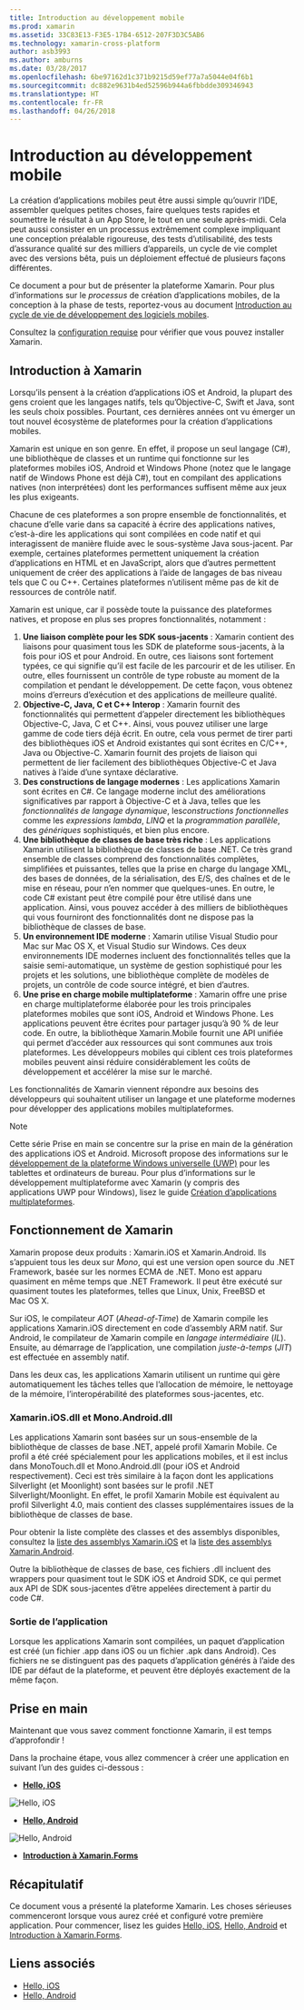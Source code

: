 ```yaml
---
title: Introduction au développement mobile
ms.prod: xamarin
ms.assetid: 33C83E13-F3E5-17B4-6512-207F3D3C5AB6
ms.technology: xamarin-cross-platform
author: asb3993
ms.author: amburns
ms.date: 03/28/2017
ms.openlocfilehash: 6be97162d1c371b9215d59ef77a7a5044e04f6b1
ms.sourcegitcommit: dc882e9631b4ed52596b944a6fbbdde309346943
ms.translationtype: HT
ms.contentlocale: fr-FR
ms.lasthandoff: 04/26/2018
---
```

# <a name="introduction-to-mobile-development"></a>Introduction au développement mobile

La création d’applications mobiles peut être aussi simple qu’ouvrir l’IDE, assembler quelques petites choses, faire quelques tests rapides et soumettre le résultat à un App Store, le tout en une seule après-midi. Cela peut aussi consister en un processus extrêmement complexe impliquant une conception préalable rigoureuse, des tests d’utilisabilité, des tests d’assurance qualité sur des milliers d’appareils, un cycle de vie complet avec des versions bêta, puis un déploiement effectué de plusieurs façons différentes.

Ce document a pour but de présenter la plateforme Xamarin. Pour plus d’informations sur le *processus* de création d’applications mobiles, de la conception à la phase de tests, reportez-vous au document [Introduction au cycle de vie de développement des logiciels mobiles](~/cross-platform/get-started/introduction-to-mobile-sdlc.md).

Consultez la [configuration requise](~/cross-platform/get-started/requirements.md#mac) pour vérifier que vous pouvez installer Xamarin.

## <a name="introduction-to-xamarin"></a>Introduction à Xamarin

Lorsqu’ils pensent à la création d’applications iOS et Android, la plupart des gens croient que les langages natifs, tels qu’Objective-C, Swift et Java, sont les seuls choix possibles. Pourtant, ces dernières années ont vu émerger un tout nouvel écosystème de plateformes pour la création d’applications mobiles.

Xamarin est unique en son genre. En effet, il propose un seul langage (C#), une bibliothèque de classes et un runtime qui fonctionne sur les plateformes mobiles iOS, Android et Windows Phone (notez que le langage natif de Windows Phone est déjà C#), tout en compilant des applications natives (non interprétées) dont les performances suffisent même aux jeux les plus exigeants.

Chacune de ces plateformes a son propre ensemble de fonctionnalités, et chacune d’elle varie dans sa capacité à écrire des applications natives, c’est-à-dire les applications qui sont compilées en code natif et qui interagissent de manière fluide avec le sous-système Java sous-jacent. Par exemple, certaines plateformes permettent uniquement la création d’applications en HTML et en JavaScript, alors que d’autres permettent uniquement de créer des applications à l’aide de langages de bas niveau tels que C ou C++. Certaines plateformes n’utilisent même pas de kit de ressources de contrôle natif.

Xamarin est unique, car il possède toute la puissance des plateformes natives, et propose en plus ses propres fonctionnalités, notamment :

1.   **Une liaison complète pour les SDK sous-jacents** : Xamarin contient des liaisons pour quasiment tous les SDK de plateforme sous-jacents, à la fois pour iOS et pour Android. En outre, ces liaisons sont fortement typées, ce qui signifie qu’il est facile de les parcourir et de les utiliser. En outre, elles fournissent un contrôle de type robuste au moment de la compilation et pendant le développement. De cette façon, vous obtenez moins d’erreurs d’exécution et des applications de meilleure qualité.
1.   **Objective-C, Java, C et C++ Interop** : Xamarin fournit des fonctionnalités qui permettent d’appeler directement les bibliothèques Objective-C, Java, C et C++. Ainsi, vous pouvez utiliser une large gamme de code tiers déjà écrit. En outre, cela vous permet de tirer parti des bibliothèques iOS et Android existantes qui sont écrites en C/C++, Java ou Objective-C. Xamarin fournit des projets de liaison qui permettent de lier facilement des bibliothèques Objective-C et Java natives à l’aide d’une syntaxe déclarative.
1.   **Des constructions de langage modernes** : Les applications Xamarin sont écrites en C#. Ce langage moderne inclut des améliorations significatives par rapport à Objective-C et à Java, telles que les *fonctionnalités de langage dynamique*, les*constructions fonctionnelles* comme les *expressions lambda*, *LINQ* et la *programmation parallèle*, des *génériques*  sophistiqués, et bien plus encore.
1.   **Une bibliothèque de classes de base très riche** : Les applications Xamarin utilisent la bibliothèque de classes de base .NET. Ce très grand ensemble de classes comprend des fonctionnalités complètes, simplifiées et puissantes, telles que la prise en charge du langage XML, des bases de données, de la sérialisation, des E/S, des chaînes et de le mise en réseau, pour n’en nommer que quelques-unes. En outre, le code C# existant peut être compilé pour être utilisé dans une application. Ainsi, vous pouvez accéder à des milliers de bibliothèques qui vous fourniront des fonctionnalités dont ne dispose pas la bibliothèque de classes de base.
1.   **Un environnement IDE moderne** : Xamarin utilise Visual Studio pour Mac sur Mac OS X, et Visual Studio sur Windows. Ces deux environnements IDE modernes incluent des fonctionnalités telles que la saisie semi-automatique, un système de gestion sophistiqué pour les projets et les solutions, une bibliothèque complète de modèles de projets, un contrôle de code source intégré, et bien d’autres.
1.   **Une prise en charge mobile multiplateforme** : Xamarin offre une prise en charge multiplateforme élaborée pour les trois principales plateformes mobiles que sont iOS, Android et Windows Phone. Les applications peuvent être écrites pour partager jusqu’à 90 % de leur code. En outre, la bibliothèque Xamarin.Mobile fournit une API unifiée qui permet d’accéder aux ressources qui sont communes aux trois plateformes. Les développeurs mobiles qui ciblent ces trois plateformes mobiles peuvent ainsi réduire considérablement les coûts de développement et accélérer la mise sur le marché.


Les fonctionnalités de Xamarin viennent répondre aux besoins des développeurs qui souhaitent utiliser un langage et une plateforme modernes pour développer des applications mobiles multiplateformes.


> [!NOTE]
> Cette série Prise en main se concentre sur la prise en main de la génération des applications iOS et Android. Microsoft propose des informations sur le [développement de la plateforme Windows universelle (UWP)](https://docs.microsoft.com/windows/uwp/develop/) pour les tablettes et ordinateurs de bureau. Pour plus d’informations sur le développement multiplateforme avec Xamarin (y compris des applications UWP pour Windows), lisez le guide [Création d’applications multiplateformes](~/cross-platform/app-fundamentals/building-cross-platform-applications/index.md).



## <a name="how-does-xamarin-work"></a>Fonctionnement de Xamarin

Xamarin propose deux produits : Xamarin.iOS et Xamarin.Android. Ils s’appuient tous les deux sur *Mono*, qui est une version open source du .NET Framework, basée sur les normes ECMA de .NET. Mono est apparu quasiment en même temps que .NET Framework. Il peut être exécuté sur quasiment toutes les plateformes, telles que Linux, Unix, FreeBSD et Mac OS X.

Sur iOS, le compilateur *AOT* (*Ahead-of-Time*) de Xamarin compile les applications Xamarin.iOS directement en code d’assembly ARM natif. Sur Android, le compilateur de Xamarin compile en *langage intermédiaire* (*IL*). Ensuite, au démarrage de l’application, une compilation *juste-à-temps* (*JIT*) est effectuée en assembly natif.

Dans les deux cas, les applications Xamarin utilisent un runtime qui gère automatiquement les tâches telles que l’allocation de mémoire, le nettoyage de la mémoire, l’interopérabilité des plateformes sous-jacentes, etc.



### <a name="xamariniosdll-and-monoandroiddll"></a>Xamarin.iOS.dll et Mono.Android.dll

Les applications Xamarin sont basées sur un sous-ensemble de la bibliothèque de classes de base .NET, appelé profil Xamarin Mobile. Ce profil a été créé spécialement pour les applications mobiles, et il est inclus dans MonoTouch.dll et Mono.Android.dll (pour iOS et Android respectivement). Ceci est très similaire à la façon dont les applications Silverlight (et Moonlight) sont basées sur le profil .NET Silverlight/Moonlight. En effet, le profil Xamarin Mobile est équivalent au profil Silverlight 4.0, mais contient des classes supplémentaires issues de la bibliothèque de classes de base.

Pour obtenir la liste complète des classes et des assemblys disponibles, consultez la [liste des assemblys Xamarin.iOS](~/cross-platform/internals/available-assemblies.md) et la [liste des assemblys Xamarin.Android](~/cross-platform/internals/available-assemblies.md).

Outre la bibliothèque de classes de base, ces fichiers .dll incluent des wrappers pour quasiment tout le SDK iOS et Android SDK, ce qui permet aux API de SDK sous-jacentes d’être appelées directement à partir du code C#.



### <a name="application-output"></a>Sortie de l’application

Lorsque les applications Xamarin sont compilées, un paquet d’application est créé (un fichier .app dans iOS ou un fichier .apk dans Android). Ces fichiers ne se distinguent pas des paquets d’application générés à l’aide des IDE par défaut de la plateforme, et peuvent être déployés exactement de la même façon.



## <a name="getting-started"></a>Prise en main

Maintenant que vous savez comment fonctionne Xamarin, il est temps d’approfondir !

Dans la prochaine étape, vous allez commencer à créer une application en suivant l’un des guides ci-dessous :

* [**Hello, iOS**](~/ios/get-started/hello-ios/index.md)

![](introduction-to-mobile-development-images/ios.png "Hello, iOS")


* [**Hello, Android**](~/android/get-started/hello-android/index.md)

![](introduction-to-mobile-development-images/android.png "Hello, Android")


* [**Introduction à Xamarin.Forms**](~/xamarin-forms/get-started/introduction-to-xamarin-forms.md)





## <a name="summary"></a>Récapitulatif

Ce document vous a présenté la plateforme Xamarin. Les choses sérieuses commenceront lorsque vous aurez créé et configuré votre première application. Pour commencer, lisez les guides [Hello, iOS](~/ios/get-started/hello-ios/index.md), [Hello, Android](~/android/get-started/hello-android/index.md) et [Introduction à Xamarin.Forms](~/xamarin-forms/get-started/introduction-to-xamarin-forms.md).


## <a name="related-links"></a>Liens associés

- [Hello, iOS](~/ios/get-started/hello-ios/index.md)
- [Hello, Android](~/android/get-started/hello-android/index.md)
